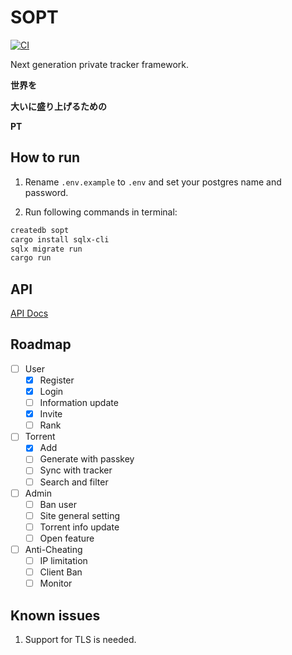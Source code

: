 # SOPT

[![CI](https://github.com/NJUPT-NYR/SOPT/actions/workflows/CI.yml/badge.svg)](https://github.com/NJUPT-NYR/SOPT/actions/workflows/CI.yml)

Next generation private tracker framework.

**世界を**

**大いに盛り上げるための**

**PT**

## How to run

1. Rename `.env.example` to `.env` and set your postgres name and password.

2. Run following commands in terminal:

```bash
createdb sopt
cargo install sqlx-cli
sqlx migrate run
cargo run
```

## API

[API Docs](https://github.com/NJUPT-NYR/SOPT/blob/master/API.md)

## Roadmap

- [ ] User
  - [x] Register
  - [x] Login
  - [ ] Information update
  - [x] Invite
  - [ ] Rank
- [ ] Torrent
  - [x] Add
  - [ ] Generate with passkey
  - [ ] Sync with tracker
  - [ ] Search and filter
- [ ] Admin
  - [ ] Ban user
  - [ ] Site general setting
  - [ ] Torrent info update
  - [ ] Open feature
- [ ] Anti-Cheating
  - [ ] IP limitation
  - [ ] Client Ban
  - [ ] Monitor

## Known issues

1. Support for TLS is needed.
